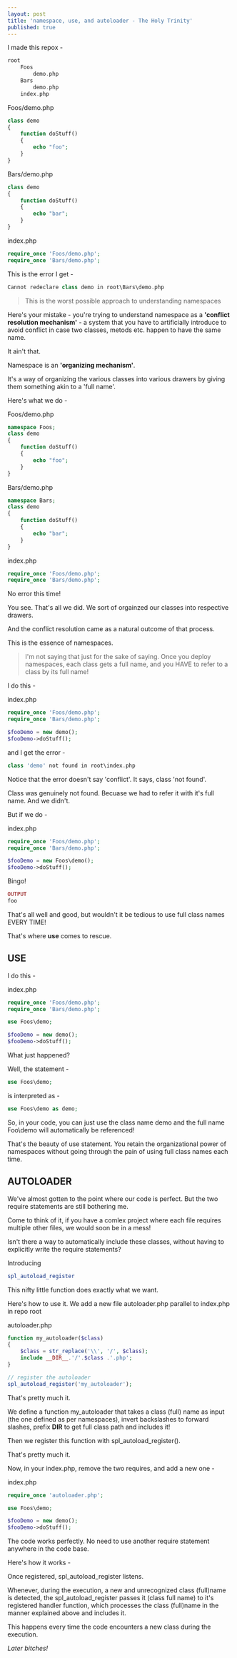 ```yaml
---
layout: post
title: 'namespace, use, and autoloader - The Holy Trinity'
published: true
---
```


I made this repox -  
```php
root
	Foos
    	demo.php
    Bars
    	demo.php
    index.php
````

Foos/demo.php
```php
class demo
{
	function doStuff()
    {
    	echo "foo";
    }
}
```

Bars/demo.php
```php
class demo
{
	function doStuff()
    {
    	echo "bar";
    }
}
```

index.php
```php
require_once 'Foos/demo.php';
require_once 'Bars/demo.php';
```

This is the error I get - 
```php
Cannot redeclare class demo in root\Bars\demo.php
```

>This is the worst possible approach to understanding namespaces

Here's your mistake - you're trying to understand namespace as a **'conflict resolution mechanism'** - a system that you have to artificially introduce to avoid conflict in case two classes, metods etc. happen to have the same name.

It ain't that.

Namespace is an **'organizing mechanism'**.

It's a way of organizing the various classes into various drawers by giving them something akin to a 'full name'.

Here's what we do - 

Foos/demo.php
```php
namespace Foos;
class demo
{
	function doStuff()
    {
    	echo "foo";
    }
}
```

Bars/demo.php
```php
namespace Bars;
class demo
{
	function doStuff()
    {
    	echo "bar";
    }
}
```

index.php
```php
require_once 'Foos/demo.php';
require_once 'Bars/demo.php';
```

No error this time!

You see. That's all we did. We sort of orgainzed our classes into respective drawers. 

And the conflict resolution came as a natural outcome of that process. 

This is the essence of namespaces.

>I'm not saying that just for the sake of saying. Once you deploy namespaces, each class gets a full name, and you HAVE to refer to a class by its full name!

I do this - 

index.php
```php
require_once 'Foos/demo.php';
require_once 'Bars/demo.php';

$fooDemo = new demo();
$fooDemo->doStuff();
```

and I get the error - 
```php
class 'demo' not found in root\index.php
```

Notice that the error doesn't say 'conflict'. It says, class 'not found'.

Class was genuinely not found. Becuase we had to refer it with it's full name. And we didn't.

But if we do - 

index.php
```php
require_once 'Foos/demo.php';
require_once 'Bars/demo.php';

$fooDemo = new Foos\demo();
$fooDemo->doStuff();
```

Bingo!

```php
OUTPUT
foo
```

That's all well and good, but wouldn't it be tedious to use full class names EVERY TIME!

That's where **use** comes to rescue.

## USE

I do this - 

index.php
```php
require_once 'Foos/demo.php';
require_once 'Bars/demo.php';

use Foos\demo;

$fooDemo = new demo();
$fooDemo->doStuff();
```

What just happened?

Well, the statement - 
```php
use Foos\demo;
```
is interpreted as - 
```php
use Foos\demo as demo;
```

So, in your code, you can just use the class name demo and the full name Foo\demo will automatically be referenced!

That's the beauty of use statement. You retain the organizational power of namespaces without going through the pain of using full class names each time.

## AUTOLOADER

We've almost gotten to the point where our code is perfect. But the two require statements are still bothering me.

Come to think of it, if you have a comlex project where each file requires multiple other files, we would soon be in a mess!

Isn't there a way to automatically include these classes, without having to explicitly write the require statements?

Introducing 

```php
spl_autoload_register
```

This nifty little function does exactly what we want.

Here's how to use it. We add a new file autoloader.php parallel to index.php in repo root

autoloader.php
```php
function my_autoloader($class)
{
	$class = str_replace('\\', '/', $class);
  	include __DIR__.'/'.$class .'.php';
}

// register the autoloader
spl_autoload_register('my_autoloader');

```

That's pretty much it.

We define a function my_autoloader that takes a class (full) name as input (the one defined as per namespaces), invert backslashes to forward slashes, prefix __DIR__ to get full class path and includes it!

Then we register this function with spl_autoload_register().

That's pretty much it.

Now, in your index.php, remove the two requires, and add a new one - 

index.php
```php
require_once 'autoloader.php';

use Foos\demo;

$fooDemo = new demo();
$fooDemo->doStuff();
```

The code works perfectly. No need to use another require statement anywhere in the code base.

Here's how it works - 

Once registered, spl_autoload_register listens.

Whenever, during the execution, a new and unrecognized class (full)name is detected, the spl_autoload_register passes it (class full name) to it's registered handler function, which processes the class (full)name in the manner explained above and includes it.

This happens every time the code encounters a new class during the execution.

_Later bitches!_

